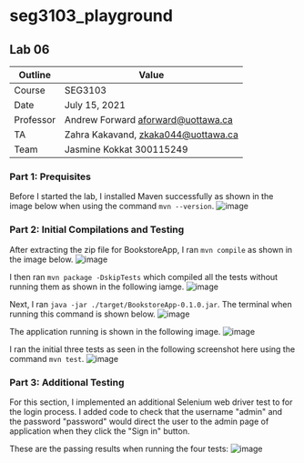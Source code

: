 # seg3103_playground
## Lab 06

Outline | Value
--------|-------
Course | SEG3103
Date | July 15, 2021
Professor | Andrew Forward aforward@uottawa.ca
TA | Zahra Kakavand, zkaka044@uottawa.ca
Team | Jasmine Kokkat 300115249


### Part 1: Prequisites
Before I started the lab, I installed Maven successfully as shown in the image below when using the command `mvn --version`. 
![image](https://user-images.githubusercontent.com/55165117/125734370-69770d9b-9424-4e7e-babf-1dd5ffd076ef.png)


### Part 2: Initial Compilations and Testing
After extracting the zip file for BookstoreApp, I ran `mvn compile` as shown in the image below. 
![image](https://user-images.githubusercontent.com/55165117/125734546-a73c33cd-05ba-435f-80c6-b3a660d193f6.png)


I then ran `mvn package -DskipTests` which compiled all the tests without running them as shown in the following iamge. 
![image](https://user-images.githubusercontent.com/55165117/125735091-ec5938ce-c9af-4a03-958b-227098ae42d8.png)


Next, I ran `java -jar ./target/BookstoreApp-0.1.0.jar`.
The terminal when running this command is shown below.
![image](https://user-images.githubusercontent.com/55165117/125735166-bb73a9c5-da9b-4038-b401-fbe2a231fd21.png)


The application running is shown in the following image.
![image](https://user-images.githubusercontent.com/55165117/125735271-21c8e8b0-8eaa-4cb4-9819-3c9ac1f37eeb.png)

I ran the initial three tests as seen in the following screenshot here using the command `mvn test`.
![image](https://user-images.githubusercontent.com/55165117/125735865-5189c41d-5625-47c2-a2ce-df2da22944f9.png)

### Part 3: Additional Testing

For this section, I implemented an additional Selenium web driver test to for the login process. I added code to check that the username "admin" and the password "password" would direct the user to the admin page of application when they click the "Sign in" button.

These are the passing results when running the four tests:
![image](https://user-images.githubusercontent.com/55165117/125736910-36c93f9a-9f84-4559-8c90-785f359327c3.png)



